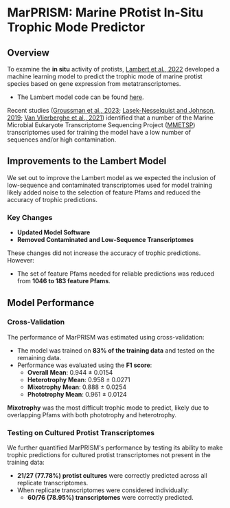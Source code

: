 # **MarPRISM: Marine PRotist In-Situ Trophic Mode Predictor**  

## **Overview**  
To examine the **in situ** activity of protists, [Lambert et al., 2022](https://www.pnas.org/doi/abs/10.1073/pnas.2100916119) developed a machine learning model to predict the trophic mode of marine protist species based on gene expression from metatranscriptomes.  
- The Lambert model code can be found [here](https://github.com/armbrustlab/trophic-mode-ml).  

Recent studies ([Groussman et al., 2023](https://www.nature.com/articles/s41597-024-04005-5); [Lasek-Nesselquist and Johnson, 2019](https://academic.oup.com/gbe/article/11/11/3218/5610072); [Van Vlierberghe et al., 2021](https://link.springer.com/article/10.1186/s13104-021-05717-2)) identified that a number of the Marine Microbial Eukaryote Transcriptome Sequencing Project ([MMETSP](https://journals.plos.org/plosbiology/article?id=10.1371/journal.pbio.1001889)) transcriptomes used for training the model have a low number of sequences and/or high contamination.  

## **Improvements to the Lambert Model**  
We set out to improve the Lambert model as we expected the inclusion of low-sequence and contaminated transcriptomes used for model training likely added noise to the selection of feature Pfams and reduced the accuracy of trophic predictions.  

### Key Changes  
- **Updated Model Software**  
- **Removed Contaminated and Low-Sequence Transcriptomes**  

These changes did not increase the accuracy of trophic predictions. However:  
- The set of feature Pfams needed for reliable predictions was reduced from **1046 to 183 feature Pfams**.  

## **Model Performance**  

### **Cross-Validation**  
The performance of MarPRISM was estimated using cross-validation:  
- The model was trained on **83% of the training data** and tested on the remaining data.  
- Performance was evaluated using the **F1 score**:  
  - **Overall Mean**: 0.944 ± 0.0154  
  - **Heterotrophy Mean**: 0.958 ± 0.0271  
  - **Mixotrophy Mean**: 0.888 ± 0.0254  
  - **Phototrophy Mean**: 0.961 ± 0.0124  

**Mixotrophy** was the most difficult trophic mode to predict, likely due to overlapping Pfams with both phototrophy and heterotrophy.  

### **Testing on Cultured Protist Transcriptomes**  
We further quantified MarPRISM's performance by testing its ability to make trophic predictions for cultured protist transcriptomes not present in the training data:  
- **21/27 (77.78%) protist cultures** were correctly predicted across all replicate transcriptomes.  
- When replicate transcriptomes were considered individually:  
  - **60/76 (78.95%) transcriptomes** were correctly predicted.  
